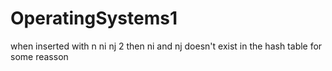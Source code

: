 # OperatingSystems1

when inserted with n ni nj 2 then ni and nj doesn't exist in the hash table for some reasson
